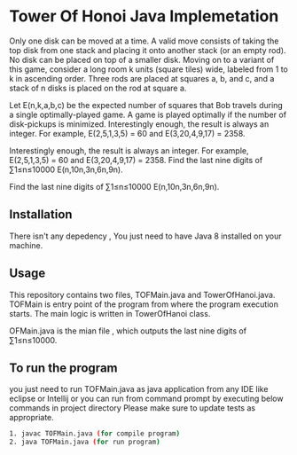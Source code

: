 # Tower Of Honoi Java Implemetation

Only one disk can be moved at a time. A valid move consists of taking the top disk from one stack and placing it onto another stack (or an empty rod). No disk can be placed on top of a smaller disk. Moving on to a variant of this game, consider a long room k units (square tiles) wide, labeled from 1 to k in ascending order. Three rods are placed at squares a, b, and c, and a stack of n disks is placed on the rod at square a.

Let E(n,k,a,b,c) be the expected number of squares that Bob travels during a single optimally-played game. A game is played optimally if the number of disk-pickups is minimized. Interestingly enough, the result is always an integer. For example, E(2,5,1,3,5) = 60 and E(3,20,4,9,17) = 2358.

Interestingly enough, the result is always an integer. For example, E(2,5,1,3,5) = 60 and E(3,20,4,9,17) = 2358. Find the last nine digits of ∑1≤n≤10000 E(n,10n,3n,6n,9n).

Find the last nine digits of ∑1≤n≤10000 E(n,10n,3n,6n,9n).

## Installation

There isn't any depedency , You just need to have Java 8 installed on your machine.

## Usage

This repository contains two files, TOFMain.java and TowerOfHanoi.java. TOFMain is entry point of the program from where the program execution starts. The main logic is written in TowerOfHanoi class.

OFMain.java is the mian file , which outputs the last nine digits of ∑1≤n≤10000.

## To run the program
you just need to run TOFMain.java as java application from any IDE like eclipse or Intellij or you can run from command prompt by executing below commands in project directory
Please make sure to update tests as appropriate.

```bash
1. javac TOFMain.java (for compile program)
2. java TOFMain.java (for run program)

```
